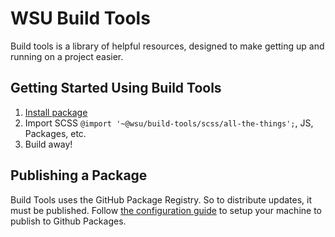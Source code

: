 # WSU Build Tools
Build tools is a library of helpful resources, designed to make getting up and running on a project easier. 

## Getting Started Using Build Tools
1. [Install package](https://github.com/wsuwebteam/wsu-build-tools/packages/245868)
2. Import SCSS `@import '~@wsu/build-tools/scss/all-the-things';`, JS, Packages, etc.
3. Build away!

## Publishing a Package
Build Tools uses the GitHub Package Registry. So to distribute updates, it must be published. Follow [the configuration guide](https://help.github.com/en/packages/using-github-packages-with-your-projects-ecosystem/configuring-npm-for-use-with-github-packages) to setup your machine to publish to Github Packages.
